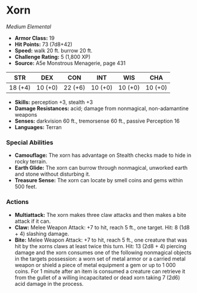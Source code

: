 # Xorn

*Medium* *Elemental*

- **Armor Class:** 19
- **Hit Points:** 73 (7d8+42)
- **Speed:** walk 20 ft. burrow 20 ft.
- **Challenge Rating:** 5 (1,800 XP)
- **Source:** A5e Monstrous Menagerie, page 431

| STR | DEX | CON | INT | WIS | CHA |
| --- | --- | --- | --- | --- | --- |
| 18 (+4) | 10 (+0) | 22 (+6) | 10 (+0) | 10 (+0) | 10 (+0) |

- **Skills:** perception +3, stealth +3
- **Damage Resistances:** acid; damage from nonmagical, non-adamantine weapons
- **Senses:** darkvision 60 ft., tremorsense 60 ft., passive Perception 16
- **Languages:** Terran

### Special Abilities

- **Camouflage:** The xorn has advantage on Stealth checks made to hide in rocky terrain.
- **Earth Glide:** The xorn can burrow through nonmagical, unworked earth and stone without disturbing it.
- **Treasure Sense:** The xorn can locate by smell coins and gems within 500 feet.

### Actions

- **Multiattack:** The xorn makes three claw attacks and then makes a bite attack if it can.
- **Claw:** Melee Weapon Attack: +7 to hit, reach 5 ft., one target. Hit: 8 (1d8 + 4) slashing damage.
- **Bite:** Melee Weapon Attack: +7 to hit, reach 5 ft., one creature that was hit by the xorns claws at least twice this turn. Hit: 13 (2d8 + 4) piercing damage  and the xorn consumes one of the following nonmagical objects in the targets possession: a worn set of metal armor or a carried metal weapon or shield  a piece of metal equipment  a gem  or up to 1 000 coins. For 1 minute after an item is consumed  a creature can retrieve it from the gullet of a willing  incapacitated  or dead xorn  taking 7 (2d6) acid damage in the process.


